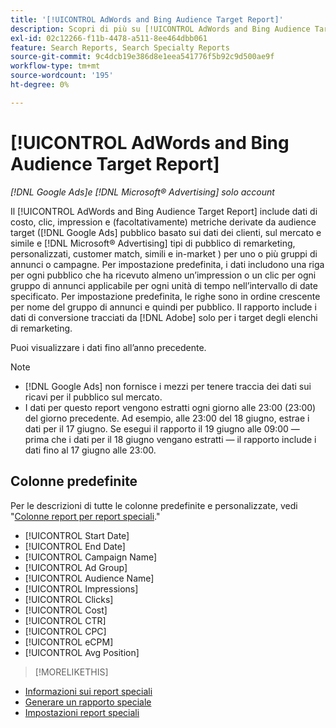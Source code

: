 ```yaml
---
title: '[!UICONTROL AdWords and Bing Audience Target Report]'
description: Scopri di più su [!UICONTROL AdWords and Bing Audience Target Report].
exl-id: 02c12266-f11b-4478-a511-8ee464dbb061
feature: Search Reports, Search Specialty Reports
source-git-commit: 9c4dcb19e386d8e1eea541776f5b92c9d500ae9f
workflow-type: tm+mt
source-wordcount: '195'
ht-degree: 0%

---
```


# [!UICONTROL AdWords and Bing Audience Target Report]

*[!DNL Google Ads]e [!DNL Microsoft® Advertising] solo account*

Il [!UICONTROL AdWords and Bing Audience Target Report] include dati di costo, clic, impression e (facoltativamente) metriche derivate da audience target ([!DNL Google Ads] pubblico basato sui dati dei clienti, sul mercato e simile e [!DNL Microsoft® Advertising] tipi di pubblico di remarketing, personalizzati, customer match, simili e in-market ) per uno o più gruppi di annunci o campagne. Per impostazione predefinita, i dati includono una riga per ogni pubblico che ha ricevuto almeno un’impression o un clic per ogni gruppo di annunci applicabile per ogni unità di tempo nell’intervallo di date specificato. Per impostazione predefinita, le righe sono in ordine crescente per nome del gruppo di annunci e quindi per pubblico. Il rapporto include i dati di conversione tracciati da [!DNL Adobe] solo per i target degli elenchi di remarketing.

Puoi visualizzare i dati fino all’anno precedente.

>[!NOTE]
>
>* [!DNL Google Ads] non fornisce i mezzi per tenere traccia dei dati sui ricavi per il pubblico sul mercato.
>* I dati per questo report vengono estratti ogni giorno alle 23:00 (23:00) del giorno precedente. Ad esempio, alle 23:00 del 18 giugno, estrae i dati per il 17 giugno. Se esegui il rapporto il 19 giugno alle 09:00 — prima che i dati per il 18 giugno vengano estratti — il rapporto include i dati fino al 17 giugno alle 23:00.

## Colonne predefinite

Per le descrizioni di tutte le colonne predefinite e personalizzate, vedi &quot;[Colonne report per report speciali](specialty-report-columns.md).&quot;

* [!UICONTROL Start Date]
* [!UICONTROL End Date]
* [!UICONTROL Campaign Name]
* [!UICONTROL Ad Group]
* [!UICONTROL Audience Name]
* [!UICONTROL Impressions]
* [!UICONTROL Clicks]
* [!UICONTROL Cost]
* [!UICONTROL CTR]
* [!UICONTROL CPC]
* [!UICONTROL eCPM]
* [!UICONTROL Avg Position]

>[!MORELIKETHIS]
>
* [Informazioni sui report speciali](specialty-report-about.md)
* [Generare un rapporto speciale](specialty-report-generate.md)
* [Impostazioni report speciali](specialty-report-settings.md)

